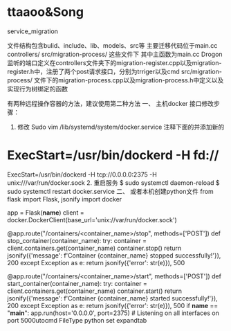 # ttaaoo&Song
service_migration
<!--
 * @Author: Tao
 * @Date: 2023-08-31 15:11:45
 * @LastEditors: Tao
 * @LastEditTime: 2023-09-01 16:37:58
 * @Description: 
 * @FilePath: \migration_new\readme.md
-->
文件结构包含bulid、include、lib、models、src等
主要迁移代码位于main.cc controllers/ src/migration-process/ 这些文件下
其中主函数为main.cc
Drogon监听的端口定义在controllers文件夹下的migration-register.cpp以及migration-register.h中，注册了两个post请求接口，分别为trriger以及cmd
src/migration-process/ 文件下的migration-process.cpp以及migration-process.h中定义以及实现行为树绑定的函数





有两种远程操作容器的方法，建议使用第二种方法
一、
主机docker 接口修改步骤：
1.	修改
Sudo vim /lib/systemd/system/docker.service
注释下面的并添加新的
# ExecStart=/usr/bin/dockerd -H fd://
ExecStart=/usr/bin/dockerd -H tcp://0.0.0.0:2375 -H unix:///var/run/docker.sock
2.	重启服务
$ sudo systemctl daemon-reload
$ sudo systemctl restart docker.service
二、
或者本机创建python文件
from flask import Flask, jsonify
import docker

app = Flask(__name__)
client = docker.DockerClient(base_url='unix://var/run/docker.sock')

@app.route("/containers/<container_name>/stop", methods=['POST'])
def stop_container(container_name):
    try:
        container = client.containers.get(container_name)
        container.stop()
        return jsonify({'message': f'Container {container_name} stopped successfully!'}), 200
    except Exception as e:
        return jsonify({'error': str(e)}), 500

@app.route("/containers/<container_name>/start", methods=['POST'])
def start_container(container_name):
    try:
        container = client.containers.get(container_name)
        container.start()
        return jsonify({'message': f'Container {container_name} started successfully!'}), 200
    except Exception as e:
        return jsonify({'error': str(e)}), 500
if __name__ == "__main__":
    app.run(host='0.0.0.0', port=2375)  # Listening on all interfaces on port 5000utocmd FileType python set expandtab
